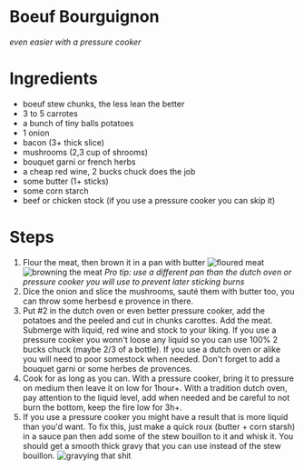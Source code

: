 # Boeuf Bourguignon
_even easier with a pressure cooker_


# Ingredients
- boeuf stew chunks, the less lean the better
- 3 to 5 carrotes
- a bunch of tiny balls potatoes
- 1 onion
- bacon (3+ thick slice)
- mushrooms (2,3 cup of shrooms)
- bouquet garni or french herbs
- a cheap red wine, 2 bucks chuck does the job
- some butter (1+ sticks)
- some corn starch
- beef or chicken stock (if you use a pressure cooker you can skip it)

# Steps
1. Flour the meat, then brown it in a pan with butter
![floured meat](https://raw.githubusercontent.com/3on/recipes/master/img/bourguignon-1.jpg)
![browning the meat](https://raw.githubusercontent.com/3on/recipes/master/img/bourguignon-2.jpg)
_Pro tip: use a different pan than the dutch oven or pressure cooker you will use to prevent later sticking burns_
2. Dice the onion and slice the mushrooms, sauté them with butter too, you can throw some herbesd e provence in there.
3. Put #2 in the dutch oven or even better pressure cooker, add the potatoes and the peeled and cut in chunks carottes. Add the meat. Submerge with liquid, red wine and stock to your liking. If you use a pressure cooker you wonn't loose any liquid so you can use 100% 2 bucks chuck (maybe 2/3 of a bottle). If you use a dutch oven or alike you will need to poor somestock when needed. Don't forget to add a bouquet garni or some herbes de provences.
4. Cook for as long as you can. With a pressure cooker, bring it to pressure on medium then leave it on low for 1hour+. With a tradition dutch oven, pay attention to the liquid level, add when needed and be careful to not burn the bottom, keep the fire low for 3h+.
5. If you use a pressure cooker you might have a result that is more liquid than you'd want. To fix this, just make a quick roux (butter + corn starsh) in a sauce pan then add some of the stew bouillon to it and whisk it. You should get a smooth thick gravy that you can use instead of the stew bouillon.
![gravying that shit](https://raw.githubusercontent.com/3on/recipes/master/img/bourguignon-3.jpg)
